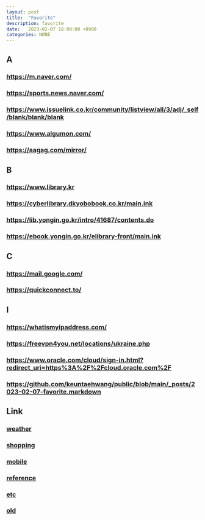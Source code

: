 ```yaml
---
layout: post
title:  "Favorite"
description: favorite
date:   2023-02-07 18:00:00 +0900
categories: NONE
---
```

## A
### <https://m.naver.com/>
### <https://sports.news.naver.com/>
### <https://www.issuelink.co.kr/community/listview/all/3/adj/_self/blank/blank/blank>
### <https://www.algumon.com/>
### <https://aagag.com/mirror/>

## B
### <https://www.library.kr>
### <https://cyberlibrary.dkyobobook.co.kr/main.ink>
### <https://lib.yongin.go.kr/intro/41687/contents.do>
### <https://ebook.yongin.go.kr/elibrary-front/main.ink>

## C
### <https://mail.google.com/>
### <https://quickconnect.to/>

## I
### <https://whatismyipaddress.com/>
### <https://freevpn4you.net/locations/ukraine.php>
### <https://www.oracle.com/cloud/sign-in.html?redirect_uri=https%3A%2F%2Fcloud.oracle.com%2F>
### <https://github.com/keuntaehwang/public/blob/main/_posts/2023-02-07-favorite.markdown>

## Link
### [weather](https://keuntaehwang.github.io/public/posts/weather/)
### [shopping](https://keuntaehwang.github.io/public/posts/shopping/)
### [mobile](https://keuntaehwang.github.io/public/posts/mobile/)
### [reference](https://keuntaehwang.github.io/public/posts/reference/)
### [etc](https://keuntaehwang.github.io/public/posts/etc/)
### [old](https://keuntaehwang.github.io/public/posts/old/)

